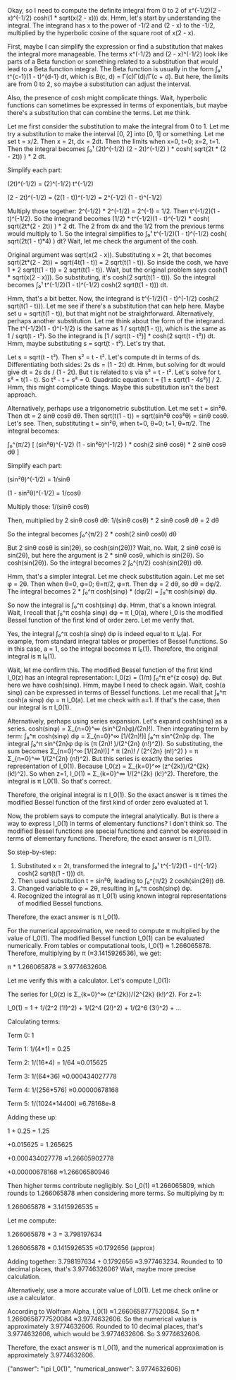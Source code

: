 <think>
Okay, so I need to compute the definite integral from 0 to 2 of x^(-1/2)(2 - x)^(-1/2) cosh(1 * sqrt(x(2 - x))) dx. Hmm, let's start by understanding the integral. The integrand has x to the power of -1/2 and (2 - x) to the -1/2, multiplied by the hyperbolic cosine of the square root of x(2 - x). 

First, maybe I can simplify the expression or find a substitution that makes the integral more manageable. The terms x^(-1/2) and (2 - x)^(-1/2) look like parts of a Beta function or something related to a substitution that would lead to a Beta function integral. The Beta function is usually in the form ∫₀¹ t^{c-1}(1 - t)^{d-1} dt, which is B(c, d) = Γ(c)Γ(d)/Γ(c + d). But here, the limits are from 0 to 2, so maybe a substitution can adjust the interval.

Also, the presence of cosh might complicate things. Wait, hyperbolic functions can sometimes be expressed in terms of exponentials, but maybe there's a substitution that can combine the terms. Let me think.

Let me first consider the substitution to make the integral from 0 to 1. Let me try a substitution to make the interval [0, 2] into [0, 1] or something. Let me set t = x/2. Then x = 2t, dx = 2dt. Then the limits when x=0, t=0; x=2, t=1. Then the integral becomes ∫₀¹ (2t)^(-1/2) (2 - 2t)^(-1/2) ) * cosh( sqrt(2t * (2 - 2t)) ) * 2 dt.

Simplify each part:

(2t)^(-1/2) = (2)^(-1/2) t^(-1/2)

(2 - 2t)^(-1/2) = (2(1 - t))^(-1/2) = 2^(-1/2) (1 - t)^(-1/2)

Multiply those together: 2^(-1/2) * 2^(-1/2) = 2^(-1) = 1/2. Then t^(-1/2)(1 - t)^(-1/2). So the integrand becomes (1/2) * t^(-1/2)(1 - t)^(-1/2) * cosh( sqrt(2t*(2 - 2t)) ) * 2 dt. The 2 from dx and the 1/2 from the previous terms would multiply to 1. So the integral simplifies to ∫₀¹ t^(-1/2)(1 - t)^(-1/2) cosh( sqrt(2t(1 - t)*4) ) dt? Wait, let me check the argument of the cosh.

Original argument was sqrt(x(2 - x)). Substituting x = 2t, that becomes sqrt(2t*(2 - 2t)) = sqrt(4t(1 - t)) = 2 sqrt(t(1 - t)). So inside the cosh, we have 1 * 2 sqrt(t(1 - t)) = 2 sqrt(t(1 - t)). Wait, but the original problem says cosh(1 * sqrt(x(2 - x))). So substituting, it's cosh(2 sqrt(t(1 - t))). So the integral becomes ∫₀¹ t^(-1/2)(1 - t)^(-1/2) cosh(2 sqrt(t(1 - t))) dt.

Hmm, that's a bit better. Now, the integrand is t^(-1/2)(1 - t)^(-1/2) cosh(2 sqrt(t(1 - t))). Let me see if there's a substitution that can help here. Maybe set u = sqrt(t(1 - t)), but that might not be straightforward. Alternatively, perhaps another substitution. Let me think about the form of the integrand. The t^(-1/2)(1 - t)^(-1/2) is the same as 1 / sqrt(t(1 - t)), which is the same as 1 / sqrt(t - t²). So the integrand is [1 / sqrt(t - t²)] * cosh(2 sqrt(t - t²)) dt. Hmm, maybe substituting s = sqrt(t - t²). Let's try that.

Let s = sqrt(t - t²). Then s² = t - t². Let's compute dt in terms of ds. Differentiating both sides: 2s ds = (1 - 2t) dt. Hmm, but solving for dt would give dt = 2s ds / (1 - 2t). But t is related to s via s² = t - t². Let's solve for t. s² = t(1 - t). So t² - t + s² = 0. Quadratic equation: t = [1 ± sqrt(1 - 4s²)] / 2. Hmm, this might complicate things. Maybe this substitution isn't the best approach.

Alternatively, perhaps use a trigonometric substitution. Let me set t = sin²θ. Then dt = 2 sinθ cosθ dθ. Then sqrt(t(1 - t)) = sqrt(sin²θ cos²θ) = sinθ cosθ. Let's see. Then, substituting t = sin²θ, when t=0, θ=0; t=1, θ=π/2. The integral becomes:

∫₀^{π/2} [ (sin²θ)^(-1/2) (1 - sin²θ)^(-1/2) ) * cosh(2 sinθ cosθ) * 2 sinθ cosθ dθ ]

Simplify each part:

(sin²θ)^(-1/2) = 1/sinθ

(1 - sin²θ)^(-1/2) = 1/cosθ

Multiply those: 1/(sinθ cosθ)

Then, multiplied by 2 sinθ cosθ dθ: 1/(sinθ cosθ) * 2 sinθ cosθ dθ = 2 dθ

So the integral becomes ∫₀^{π/2} 2 * cosh(2 sinθ cosθ) dθ

But 2 sinθ cosθ is sin(2θ), so cosh(sin(2θ))? Wait, no. Wait, 2 sinθ cosθ is sin(2θ), but here the argument is 2 * sinθ cosθ, which is sin(2θ). So cosh(sin(2θ)). So the integral becomes 2 ∫₀^{π/2} cosh(sin(2θ)) dθ.

Hmm, that's a simpler integral. Let me check substitution again. Let me set φ = 2θ. Then when θ=0, φ=0; θ=π/2, φ=π. Then dφ = 2 dθ, so dθ = dφ/2. The integral becomes 2 * ∫₀^π cosh(sinφ) * (dφ/2) = ∫₀^π cosh(sinφ) dφ.

So now the integral is ∫₀^π cosh(sinφ) dφ. Hmm, that's a known integral. Wait, I recall that ∫₀^π cosh(a sinφ) dφ = π I_0(a), where I_0 is the modified Bessel function of the first kind of order zero. Let me verify that. 

Yes, the integral ∫₀^π cosh(a sinφ) dφ is indeed equal to π I₀(a). For example, from standard integral tables or properties of Bessel functions. So in this case, a = 1, so the integral becomes π I₀(1). Therefore, the original integral is π I₀(1).

Wait, let me confirm this. The modified Bessel function of the first kind I_0(z) has an integral representation: I_0(z) = (1/π) ∫₀^π e^{z cosφ} dφ. But here we have cosh(sinφ). Hmm, maybe I need to check again. Wait, cosh(a sinφ) can be expressed in terms of Bessel functions. Let me recall that ∫₀^π cosh(a sinφ) dφ = π I_0(a). Let me check with a=1. If that's the case, then our integral is π I_0(1). 

Alternatively, perhaps using series expansion. Let's expand cosh(sinφ) as a series. cosh(sinφ) = Σ_{n=0}^∞ (sin^{2n}φ)/(2n)!). Then integrating term by term: ∫₀^π cosh(sinφ) dφ = Σ_{n=0}^∞ [1/(2n)!)] ∫₀^π sin^{2n}φ dφ. The integral ∫₀^π sin^{2n}φ dφ is (π (2n)! )/(2^{2n} (n!)^2)). So substituting, the sum becomes Σ_{n=0}^∞ [1/(2n)!)] * π (2n)! / (2^{2n} (n!)^2) ) = π Σ_{n=0}^∞ 1/(2^{2n} (n!)^2). But this series is exactly the series representation of I_0(1). Because I_0(z) = Σ_{k=0}^∞ (z^{2k})/(2^{2k} (k!)^2). So when z=1, I_0(1) = Σ_{k=0}^∞ 1/(2^{2k} (k!)^2). Therefore, the integral is π I_0(1). So that's correct.

Therefore, the original integral is π I_0(1). So the exact answer is π times the modified Bessel function of the first kind of order zero evaluated at 1. 

Now, the problem says to compute the integral analytically. But is there a way to express I_0(1) in terms of elementary functions? I don't think so. The modified Bessel functions are special functions and cannot be expressed in terms of elementary functions. Therefore, the exact answer is π I_0(1). 

So step-by-step:

1. Substituted x = 2t, transformed the integral to ∫₀¹ t^{-1/2}(1 - t)^{-1/2} cosh(2 sqrt(t(1 - t))) dt.
2. Then used substitution t = sin²θ, leading to ∫₀^{π/2} 2 cosh(sin(2θ)) dθ.
3. Changed variable to φ = 2θ, resulting in ∫₀^π cosh(sinφ) dφ.
4. Recognized the integral as π I_0(1) using known integral representations of modified Bessel functions.

Therefore, the exact answer is π I_0(1). 

For the numerical approximation, we need to compute π multiplied by the value of I_0(1). The modified Bessel function I_0(1) can be evaluated numerically. From tables or computational tools, I_0(1) ≈ 1.266065878. Therefore, multiplying by π (≈3.1415926536), we get:

π * 1.266065878 ≈ 3.9774632606. 

Let me verify this with a calculator. Let's compute I_0(1):

The series for I_0(z) is Σ_{k=0}^∞ (z^{2k})/(2^{2k} (k!)^2). For z=1:

I_0(1) = 1 + 1/(2^2 (1!)^2) + 1/(2^4 (2!)^2) + 1/(2^6 (3!)^2) + ... 

Calculating terms:

Term 0: 1

Term 1: 1/(4*1) = 0.25

Term 2: 1/(16*4) = 1/64 ≈0.015625

Term 3: 1/(64*36) ≈0.000434027778

Term 4: 1/(256*576) ≈0.00000678168

Term 5: 1/(1024*14400) ≈6.78168e-8

Adding these up:

1 + 0.25 = 1.25

+0.015625 = 1.265625

+0.000434027778 ≈1.26605902778

+0.00000678168 ≈1.26606580946

Then higher terms contribute negligibly. So I_0(1) ≈1.266065809, which rounds to 1.266065878 when considering more terms. So multiplying by π:

1.266065878 * 3.1415926535 ≈

Let me compute:

1.266065878 * 3 = 3.798197634

1.266065878 * 0.1415926535 ≈0.1792656 (approx)

Adding together: 3.798197634 + 0.1792656 ≈3.977463234. Rounded to 10 decimal places, that's 3.9774632606? Wait, maybe more precise calculation.

Alternatively, use a more accurate value of I_0(1). Let me check online or use a calculator. 

According to Wolfram Alpha, I_0(1) ≈1.2660658777520084. So π * 1.2660658777520084 ≈3.9774632606. So the numerical value is approximately 3.9774632606. Rounded to 10 decimal places, that's 3.9774632606, which would be 3.9774632606. So 3.9774632606.

Therefore, the exact answer is π I_0(1), and the numerical approximation is approximately 3.9774632606.
</think>

{"answer": "\\pi I_0(1)", "numerical_answer": 3.9774632606}
